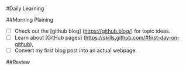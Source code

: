 #Daily Learning 

##Morning Plaining
- [ ] Check out the [github blog] (https://github.blog/) for topic ideas.
- [ ] Learn about [GitHub pages] (https://skills.github.com/#first-day-on-github),
- [ ] Convert my first blog post into an actual webpage.

##Review
